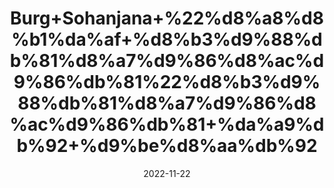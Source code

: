 ---
title: 'Burg+Sohanjana+%22%d8%a8%d8%b1%da%af+%d8%b3%d9%88%db%81%d8%a7%d9%86%d8%ac%d9%86%db%81%22%d8%b3%d9%88%db%81%d8%a7%d9%86%d8%ac%d9%86%db%81+%da%a9%db%92+%d9%be%d8%aa%db%92'
date: '2022-11-22' 
metatag: '' 
inventory: '0' 
draft: false 
# meta description 
shortDescripton: 'Moringa+Leaves%22+It+helps+your+body+heal+and+build+muscle.+It%27s+also+packed+with+antioxidants%2c+substances+that+can+protect+cells+from+damage+and+may+boost+your+immune+system.Rich+in+Vitamins+and+Potassium.'
description: 'Herbs+%d8%ac%da%91%db%8c+%d8%a8%d9%88%d9%b9%db%8c'
longdescription: ''
tags: ''
brand: ''
subCategory: ''
unit: '50 gm-Pk'
sellCount: '0'
featured: True
# product Price
price: '150.0'
# Product Short Description
shortDescription: 'Moringa+Leaves%22+It+helps+your+body+heal+and+build+muscle.+It%27s+also+packed+with+antioxidants%2c+substances+that+can+protect+cells+from+damage+and+may+boost+your+immune+system.Rich+in+Vitamins+and+Potassium.'
productID: '8A1477B4-1A23-ED11-9968-005056B3A416'
type: 'products'
category: 'Herbs+%d8%ac%da%91%db%8c+%d8%a8%d9%88%d9%b9%db%8c' 
thumnailproduct: 'https://eraconnect.blob.core.windows.net/product-images/aminsaddiquidawakhana/8A1477B4-1A23-ED11-9968-005056B3A416.webp' 
images:
  - image: 'https://eraconnect.blob.core.windows.net/product-images/aminsaddiquidawakhana/8A1477B4-1A23-ED11-9968-005056B3A416.webp'  
Variants:
---